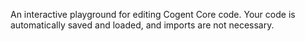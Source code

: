 An interactive playground for editing Cogent Core code. Your code is automatically saved and loaded, and imports are not necessary.

<core-playground></core-playground>
